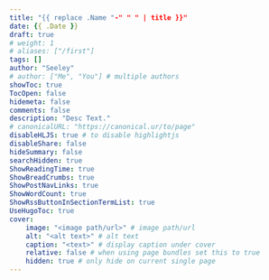 ```yaml
---
title: "{{ replace .Name "-" " " | title }}"
date: {{ .Date }}
draft: true
# weight: 1
# aliases: ["/first"]
tags: []
author: "Seeley"
# author: ["Me", "You"] # multiple authors
showToc: true
TocOpen: false
hidemeta: false
comments: false
description: "Desc Text."
# canonicalURL: "https://canonical.ur/to/page"
disableHLJS: true # to disable highlightjs
disableShare: false
hideSummary: false
searchHidden: true
ShowReadingTime: true
ShowBreadCrumbs: true
ShowPostNavLinks: true
ShowWordCount: true
ShowRssButtonInSectionTermList: true
UseHugoToc: true
cover:
    image: "<image path/url>" # image path/url
    alt: "<alt text>" # alt text
    caption: "<text>" # display caption under cover
    relative: false # when using page bundles set this to true
    hidden: true # only hide on current single page
---
```

